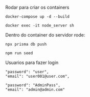 
Rodar para criar os containers

	docker-compose up -d --build
	
	docker exec -it node_server sh
	
Dentro do container do servidor rode:
	
	npx prisma db push
	
	npm run seed


Usuarios para fazer login

	"password": "user",
	"email": "user001@user.com",

	"password": "AdminPass",
	"email": "admin@admin.com"
